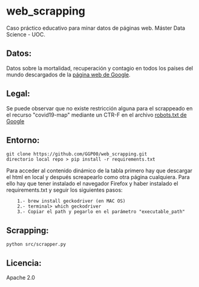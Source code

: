 # web_scrapping
Caso práctico educativo para minar datos de páginas web. Máster Data Science - UOC.

## Datos:

Datos sobre la mortalidad, recuperación y contagio en todos los países del mundo descargados de la [página web de Google](https://www.google.com/covid19-map/?hl=es).

## Legal:

Se puede observar que no existe restricción alguna para el  scrappeado en el recurso "covid19-map" mediante un CTR-F en el archivo [robots.txt de Google](https://www.google.com/robots.txt)

## Entorno:
```
git clone https://github.com/GGP00/web_scrapping.git
directorio local repo > pip install -r requirements.txt
```
Para acceder al contenido dinámico de la tabla primero hay que descargar el html en local y después screapearlo como otra página cualquiera. Para ello  hay que tener instalado el navegador Firefox y haber instalado el requirements.txt y seguir los siguientes pasos:

```
    1.- brew install geckodriver (en MAC OS)
    2.- terminal> which geckodriver
    3.- Copiar el path y pegarlo en el parámetro "executable_path"
```

## Scrapping:

```python src/scrapper.py```

## Licencia:

Apache 2.0
